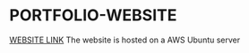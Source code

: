 # PORTFOLIO-WEBSITE
[WEBSITE LINK](http://54.252.82.82/)
The website is hosted on a AWS Ubuntu server 